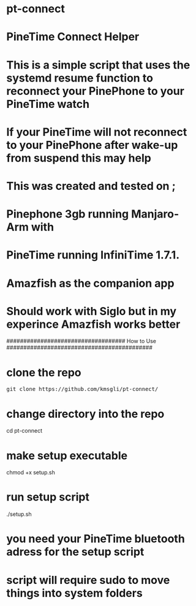# pt-connect
# PineTime Connect Helper 

# This is a simple script that uses the systemd resume function to reconnect your PinePhone to your PineTime watch

# If your PineTime will not reconnect to your PinePhone after wake-up from suspend this may help

# This was created and tested on ;
 # Pinephone 3gb running Manjaro-Arm with 
 # PineTime running InfiniTime 1.7.1. 
 # Amazfish as the companion app
 # Should work with Siglo but in my experince Amazfish works better


################################### How to Use ###########################################

# clone the repo
<pre>git clone https://github.com/kmsgli/pt-connect/</pre>

# change directory into the repo
cd pt-connect

# make setup executable
chmod +x setup.sh

# run setup script
./setup.sh

# you need your PineTime bluetooth adress for the setup script

# script will require sudo to move things into system folders

